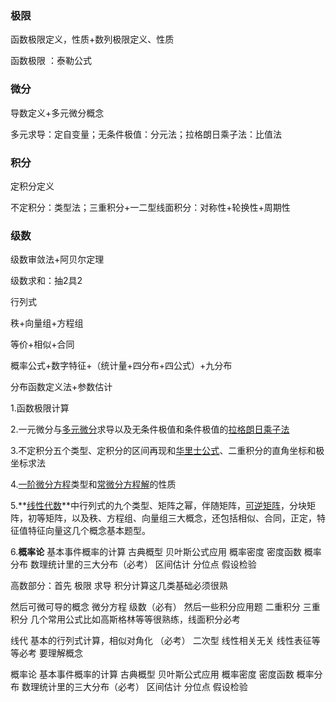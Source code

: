 ### 极限

函数极限定义，性质+数列极限定义、性质

函数极限 ：泰勒公式

### 微分

导数定义+多元微分概念

多元求导：定自变量；无条件极值：分元法；拉格朗日乘子法：比值法

### 积分

定积分定义

不定积分：类型法；三重积分+一二型线面积分：对称性+轮换性+周期性

### 级数

级数审敛法+阿贝尔定理

级数求和：抽2具2





行列式

秩+向量组+方程组

等价+相似+合同



概率公式+数字特征+（统计量+四分布+四公式）+九分布

分布函数定义法+参数估计





1.函数极限计算

2.一元微分与[多元微分](https://www.zhihu.com/search?q=多元微分&search_source=Entity&hybrid_search_source=Entity&hybrid_search_extra={"sourceType"%3A"answer"%2C"sourceId"%3A2777519659})求导以及无条件极值和条件极值的[拉格朗日乘子法](https://www.zhihu.com/search?q=拉格朗日乘子法&search_source=Entity&hybrid_search_source=Entity&hybrid_search_extra={"sourceType"%3A"answer"%2C"sourceId"%3A2777519659})

3.不定积分五个类型、定积分的区间再现和[华里士公式](https://www.zhihu.com/search?q=华里士公式&search_source=Entity&hybrid_search_source=Entity&hybrid_search_extra={"sourceType"%3A"answer"%2C"sourceId"%3A2777519659})、二重积分的直角坐标和极坐标求法

4.[一阶微分方程](https://www.zhihu.com/search?q=一阶微分方程&search_source=Entity&hybrid_search_source=Entity&hybrid_search_extra={"sourceType"%3A"answer"%2C"sourceId"%3A2783232267})类型和[常微分方程解](https://www.zhihu.com/search?q=常微分方程解&search_source=Entity&hybrid_search_source=Entity&hybrid_search_extra={"sourceType"%3A"answer"%2C"sourceId"%3A2777519659})的性质

5.**[线性代数](https://www.zhihu.com/search?q=线性代数&search_source=Entity&hybrid_search_source=Entity&hybrid_search_extra={"sourceType"%3A"answer"%2C"sourceId"%3A2754596616})**中行列式的九个类型、矩阵之幂，伴随矩阵，[可逆矩阵](https://www.zhihu.com/search?q=可逆矩阵&search_source=Entity&hybrid_search_source=Entity&hybrid_search_extra={"sourceType"%3A"answer"%2C"sourceId"%3A2755446642})，分块矩阵，初等矩阵，以及秩、方程组、向量组三大概念，还包括相似、合同，正定，特征值特征向量这几个概念基本题型。

6.**概率论** 基本事件概率的计算 古典概型 贝叶斯公式应用 概率密度 密度函数 概率分布 数理统计里的三大分布（必考） 区间估计 分位点 假设检验





高数部分：首先 极限  求导  积分计算这几类基础必须很熟

然后可微可导的概念  微分方程  级数（必有）  然后一些积分应用题   二重积分 三重积分  几个常用公式比如高斯格林等等很熟练，线面积分必考

线代  基本的行列式计算，相似对角化 （必考） 二次型   线性相关无关 线性表征等等必考  要理解概念

概率论 基本事件概率的计算 古典概型  贝叶斯公式应用  概率密度 密度函数  概率分布   数理统计里的三大分布（必考） 区间估计  分位点   假设检验

